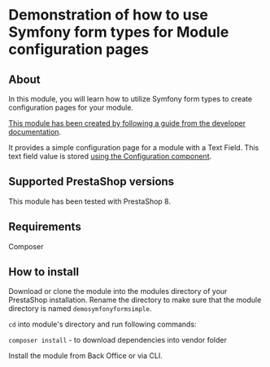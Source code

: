 # Demonstration of how to use Symfony form types for Module configuration pages

## About

In this module, you will learn how to utilize Symfony form types to create configuration pages for your module.

[This module has been created by following a guide from the developer documentation](https://devdocs.prestashop-project.org/8/modules/creation/adding-configuration-page-modern/).

It provides a simple configuration page for a module with a Text Field. This text field value is stored [using the Configuration component](https://devdocs.prestashop-project.org/8/development/components/configuration/). 

## Supported PrestaShop versions

This module has been tested with PrestaShop 8.

## Requirements

Composer

## How to install

Download or clone the module into the modules directory of your PrestaShop installation.
Rename the directory to make sure that the module directory is named `demosymfonyformsimple`.

`cd` into module's directory and run following commands:

`composer install` - to download dependencies into vendor folder

Install the module from Back Office or via CLI.